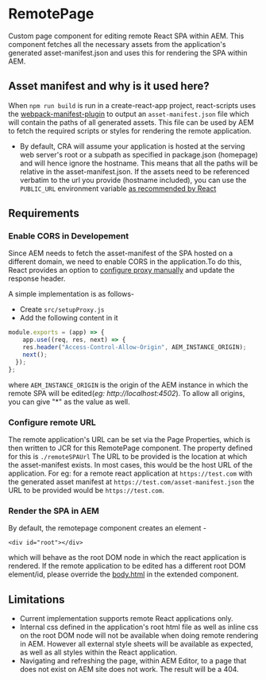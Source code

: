 <!--
* Copyright 2020 Adobe. All rights reserved.
* This file is licensed to you under the Apache License, Version 2.0 (the "License");
* you may not use this file except in compliance with the License. You may obtain a copy
* of the License at http://www.apache.org/licenses/LICENSE-2.0
*
* Unless required by applicable law or agreed to in writing, software distributed under
* the License is distributed on an "AS IS" BASIS, WITHOUT WARRANTIES OR REPRESENTATIONS
* OF ANY KIND, either express or implied. See the License for the specific language
* governing permissions and limitations under the License.
-->
RemotePage
====
Custom page component for editing remote React SPA within AEM. This component fetches all the necessary assets from the application's generated asset-manifest.json and uses this for rendering the SPA within AEM.

## Asset manifest and why is it used here?
When `npm run build` is run in a create-react-app project, react-scripts uses the [webpack-manifest-plugin](https://www.npmjs.com/package/webpack-manifest-plugin) to output an `asset-manifest.json` file which will contain the paths of all generated assets. This file can be used by AEM  to fetch the required scripts or styles for rendering the remote application.
- By default, CRA will assume your application is hosted at the serving web server's root or a subpath as specified in package.json (homepage) and will hence ignore the hostname. This means that all the paths will be relative in the asset-manifest.json. If the assets need to be referenced verbatim to the url you provide (hostname included), you can use the `PUBLIC_URL` environment variable [as recommended by React](https://create-react-app.dev/docs/advanced-configuration/)

## Requirements

### Enable CORS in Developement
Since AEM needs to fetch the asset-manifest of the SPA hosted on a different domain, we need to enable CORS in the application.To do this, React provides an option to [configure proxy manually](https://create-react-app.dev/docs/proxying-api-requests-in-development/#configuring-the-proxy-manually)
and update the response header.

A simple implementation is as follows-
- Create `src/setupProxy.js`
- Add the following content in it
```javascript
module.exports = (app) => {
    app.use((req, res, next) => {
    res.header("Access-Control-Allow-Origin", AEM_INSTANCE_ORIGIN);
    next();
  });
};
```
where `AEM_INSTANCE_ORIGIN` is the origin of the AEM instance in which the remote SPA will be edited(_eg: http://localhost:4502_). To allow all origins, you can give "*" as the value as well.


### Configure remote URL
The remote application's URL can be set via the Page Properties, which is then written to JCR for this RemotePage component. The property defined for this is `./remoteSPAUrl`
The URL to be provided is the location at which the asset-manifest exists. In most cases, this would be the host URL of the application.
For eg:  for a remote react application at `https://test.com` with the generated asset manifest at `https://test.com/asset-manifest.json` the URL to be provided would be `https://test.com`.

### Render the SPA in AEM
By default, the remotepage component creates an element -

`<div id="root"></div>`

 which will behave as the root DOM node in which the react application is rendered.
If the remote application to be edited has a different root DOM element/id, please override the [body.html](./body.html) in the extended component.

## Limitations
- Current implementation supports remote React applications only.
- Internal css defined in the application's root html file as well as inline css on the root DOM node will not be available when doing remote rendering in AEM. However all external style sheets will be available as expected, as well as all styles within the React application.
- Navigating and refreshing the page, within AEM Editor, to a page that does not exist on AEM site does not work. The result will be a 404.
